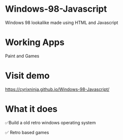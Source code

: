 # Windows-98-Javascript
Windows 98 lookalike made using HTML and Javascript
# Working Apps
Paint and Games
# Visit demo
https://cyrixninja.github.io/Windows-98-Javascript/

# What it does
✅Build a old retro windows operating system

✅ Retro based games
